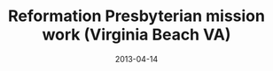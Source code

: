 ---
date: &id001 2013-04-14
end_date: null
location:
  address: 1313 Indian Lakes Boulevard
  city: Virginia Beach
  state: VA
minister: null
ministers: []
name: Reformation Presbyterian mission work
names:
- end: null
  name: Reformation Presbyterian mission work
  start: 2013-04-14
origination_date: *id001
raw_data: "VIRGINIA Virginia Beach\nReformation Presbyterian mission work (April 14,\
  \ 2013\u2013 )\n1313 Indian Lakes Boulevard"
received_from: MISSING
states:
- VA
status:
  active: true
  end_date: null
  reason: null
  received_from: null
  withdrawal_to: null
title: Reformation Presbyterian mission work (Virginia Beach VA)

---